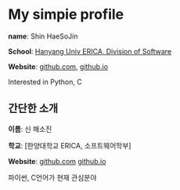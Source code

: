 My simpie profile
====================

__name__: Shin HaeSoJin 

__School__: [Hanyang Univ ERICA, Division of Software]

__Website__: [github.com], [github.io]

Interested in Python, C

  [github.com]: https://github.com/Naserume/  "My github"
  [github.io]: https://naserume.github.io/  "My github"
  [Hanyang Univ ERICA, Division of Software]: http://sw.hanyang.ac.kr/eng/ "School Website"
  [한양대학교 ERICA 소프트웨어학부]: http://sw.hanyang.ac.kr/ "학교 홈페이지"

간단한 소개
---------------------

**이름**: 신 해소진 

**학교**: [한양대학교 ERICA, 소프트웨어학부]

**Website**: [github.com] [github.io] 

파이썬, C언어가 현재 관심분야

